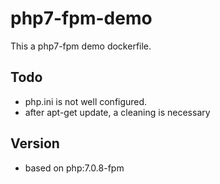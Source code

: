 # php7-fpm-demo

This a php7-fpm demo dockerfile.


## Todo
* php.ini is not well configured.
* after apt-get update, a cleaning is necessary


## Version
* based on php:7.0.8-fpm
